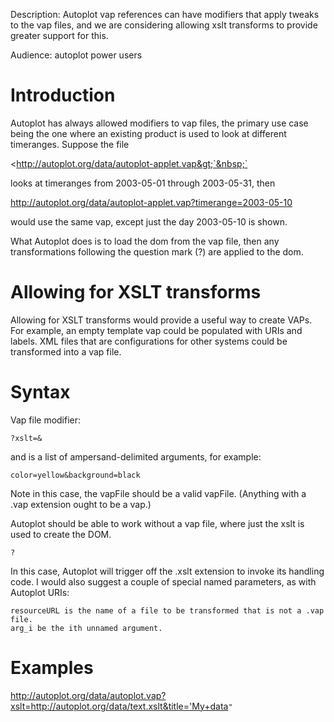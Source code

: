 Description: Autoplot vap references can have modifiers that apply
tweaks to the vap files, and we are considering allowing xslt transforms
to provide greater support for this.

Audience: autoplot power users

# Introduction

Autoplot has always allowed modifiers to vap files, the primary use case
being the one where an existing product is used to look at different
timeranges. Suppose the file

&lt;http://autoplot.org/data/autoplot-applet.vap&gt;`&nbsp;`

looks at timeranges from 2003-05-01 through 2003-05-31, then

<http://autoplot.org/data/autoplot-applet.vap?timerange=2003-05-10>

would use the same vap, except just the day 2003-05-10 is shown.

What Autoplot does is to load the dom from the vap file, then any
transformations following the question mark (?) are applied to the dom.

# Allowing for XSLT transforms

Allowing for XSLT transforms would provide a useful way to create VAPs.
For example, an empty template vap could be populated with URIs and
labels. XML files that are configurations for other systems could be
transformed into a vap file.

# Syntax

Vap file modifier:

<vapFile>`?xslt=`<xsltFile>`&`<xsltFileArgs>  

and <xsltFileArgs> is a list of ampersand-delimited arguments, for
example:

```
color=yellow&background=black
```

Note in this case, the vapFile should be a valid vapFile. (Anything with
a .vap extension ought to be a vap.)

Autoplot should be able to work without a vap file, where just the xslt
is used to create the DOM.

<xsltFile>`?`<xsltFileArgs>

In this case, Autoplot will trigger off the .xslt extension to invoke
its handling code. I would also suggest a couple of special named
parameters, as with Autoplot URIs:

```
resourceURL is the name of a file to be transformed that is not a .vap file.
arg_i be the ith unnamed argument.
```

# Examples

<http://autoplot.org/data/autoplot.vap?xslt=http://autoplot.org/data/text.xslt&title='My+data>`"`

